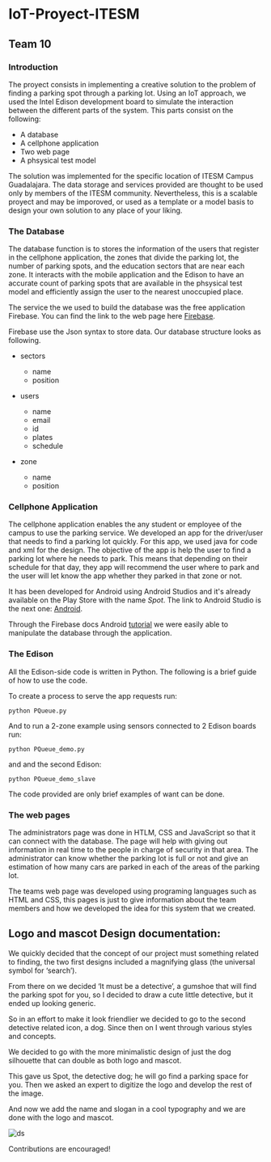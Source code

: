 # IoT-Proyect-ITESM

## Team 10

### Introduction

The proyect consists in implementing a creative solution to the problem of finding a parking spot through a parking lot. Using an IoT approach, we used the Intel Edison development board to simulate the interaction between the different parts of the system. This parts consist on the following:

- A database 
- A cellphone application 
- Two web page
- A phsysical test model

The solution was implemented for the specific location of ITESM Campus Guadalajara. The data storage and services provided are thought to be used only by members of the ITESM community. Nevertheless, this is a scalable proyect and may be imporoved, or used as a template or a model basis to design your own solution to any place of your liking.  

### The Database

The database function is to stores the information of the users that register in the cellphone application, the zones that divide the parking lot, the number of parking spots, and the education sectors that are near each zone. It  interacts with the mobile application and the Edison to have an accurate count of parking spots that are available in the phsysical test model and efficiently assign the user to the nearest unoccupied place.

The service the we used to build the database was the free application Firebase.
You can find the link to the web page here [Firebase](https://www.firebase.com/).

Firebase use the Json syntax to store data. Our database structure looks as following.

- sectors

  - name
  - position

- users

  - name
  - email
  - id
  - plates
  - schedule

- zone

  - name 
  - position

### Cellphone Application

The cellphone application enables the any student or employee of the campus to use the parking service. We developed an app for the driver/user that needs to find a parking lot quickly. For this app, we used java for code and xml for the design. The objective of the app is help the user to find a parking lot where he needs to park. This means that depending on their schedule for that day, they app will recommend the user where to park and the user will let know the app whether they parked in that zone or not.

It has been developed for Android using Android Studios and it's already available on the Play Store with the name *Spot*.
The link to Android Studio is the next one: [Android](http://developer.android.com/intl/es/index.html).

Through the Firebase docs Android [tutorial](https://www.firebase.com/docs/android/) we were easily able to manipulate the database through the application.

### The Edison

All the Edison-side code is written in Python. The following is a brief guide of how to use the code.

To create a process to serve the app requests run:

`python PQueue.py`
 
And to run a 2-zone example using sensors connected to 2 Edison boards run:

`python PQueue_demo.py`

and and the second Edison:

`python PQueue_demo_slave`

The code provided are only brief examples of want can be done. 

### The web pages

The administrators page was done in HTLM, CSS and JavaScript so that it can connect with the database. The page will help with giving out information in real time to the people in charge of security in that area. The administrator can know whether the parking lot is full or not and give an estimation of how many cars are parked in each of the areas of the parking lot. 

The teams web page was developed using programing languages such as HTML and CSS, this pages is just to give information about the team members and how we developed the idea for this system that we created.

## Logo and mascot Design documentation:
 
We quickly decided that the concept of our project must something related to finding, the two first designs included a magnifying glass (the universal symbol for ‘search’).

From there on we decided ‘It must be a detective’, a gumshoe that will find the parking spot for you, so I decided to draw a cute little detective, but it ended up looking generic.

So in an effort to make it look friendlier we decided to go to the second detective related icon, a dog. Since then on I went through various styles and concepts.

We decided to go with the more minimalistic design of just the dog
silhouette that can double as both logo and mascot.

This gave us Spot, the detective dog; he will go find a parking space for you. Then we asked an expert to digitize the logo and develop the rest of the image. 

And now we add the name and slogan in a cool typography and we are done with the logo and mascot.  

![ds](http://www.credipass.com.mx/TallerVertical-IoT-Web/SpotPrinciple/img/Spot-Slogan.png)

Contributions are encouraged!
